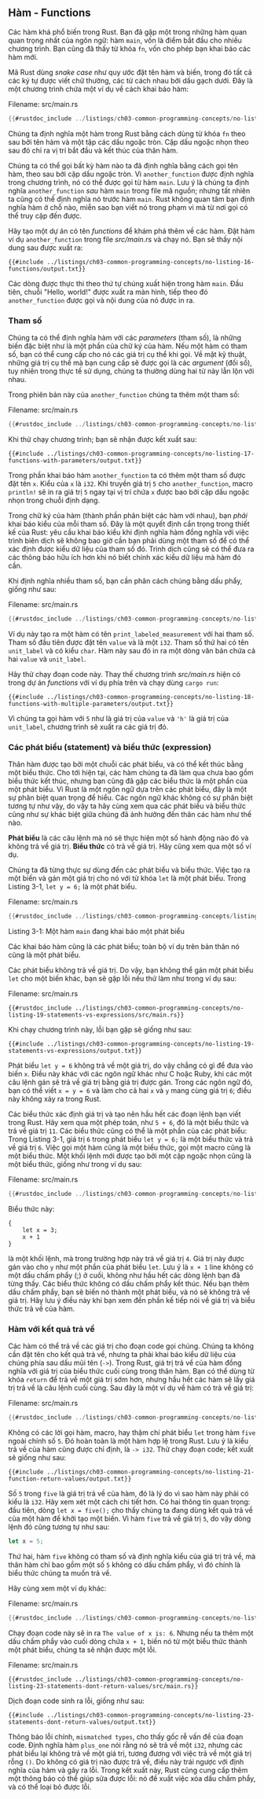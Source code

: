 ## Hàm - Functions

Các hàm khá phổ biến trong Rust. Bạn đã gặp một trong những hàm quan quan trọng
nhất của ngôn ngữ: hàm `main`, vốn là điểm bắt đầu cho nhiều chương trình. Bạn cũng đã thấy 
từ khóa `fn`, vốn cho phép bạn khai báo các hàm mới.

Mã Rust dùng *snake case* như quy ước đặt tên hàm và biến, trong đó tất cả các ký tự
được viết chữ thường, các từ cách nhau bởi dấu gạch dưới. Đây là một chương trình 
chứa một ví dụ về cách khai báo hàm:

<span class="filename">Filename: src/main.rs</span>

```rust
{{#rustdoc_include ../listings/ch03-common-programming-concepts/no-listing-16-functions/src/main.rs}}
```

Chúng ta định nghĩa một hàm trong Rust bằng cách dùng từ khóa `fn` theo sau bởi 
tên hàm và một tập các dấu ngoặc tròn. Cặp dấu ngoặc nhọn theo sau đó chỉ ra vị 
trí bắt đầu và kết thúc của thân hàm.

Chúng ta có thể gọi bất kỳ hàm nào ta đã định nghĩa bằng cách gọi tên hàm, theo 
sau bởi cặp dấu ngoặc tròn. Vì `another_function` được định nghĩa trong chương 
trình, nó có thể được gọi từ hàm `main`. Lưu ý là chúng ta định nghĩa `another_function`
*sau* hàm `main` trong file mã nguồn; nhưng tất nhiên ta cũng có thể định nghĩa 
nó trước hàm `main`. Rust không quan tâm bạn định nghĩa hàm ở chỗ nào, miễn sao
bạn viết nó trong phạm vi mà từ nơi gọi có thể truy cập đến được.

Hãy tạo một dự án có tên *functions* để khám phá thêm về các hàm. Đặt hàm ví dụ 
`another_function` trong file *src/main.rs* và chạy nó. Bạn sẽ thấy nội dung sau
được xuất ra:

```console
{{#include ../listings/ch03-common-programming-concepts/no-listing-16-functions/output.txt}}
```

Các dòng được thực thi theo thứ tự chúng xuất hiện trong hàm `main`. Đầu tiên,
chuỗi "Hello, world!" được xuất ra màn hình, tiếp theo đó `another_function` 
được gọi và nội dung của nó được in ra.

### Tham số

Chúng ta có thể định nghĩa hàm với các *parameters* (tham số), là những biến đặc biệt như là 
một phần của chữ ký của hàm. Nếu một hàm có tham số, bạn có thể cung cấp cho nó
các giá trị cụ thể khi gọi. Về mặt kỹ thuật, những giá trị cụ thể mà bạn cung cấp
sẽ được gọi là các *argument* (đối số), tuy nhiên trong thực tế sử dụng, chúng 
ta thường dùng hai từ này lẫn lộn với nhau.

Trong phiên bản này của `another_function` chúng ta thêm một tham số:

<span class="filename">Filename: src/main.rs</span>

```rust
{{#rustdoc_include ../listings/ch03-common-programming-concepts/no-listing-17-functions-with-parameters/src/main.rs}}
```

Khi thử chạy chương trình; bạn sẽ nhận được kết xuất sau:

```console
{{#include ../listings/ch03-common-programming-concepts/no-listing-17-functions-with-parameters/output.txt}}
```

Trong phần khai báo hàm `another_function` ta có thêm một tham số được đặt tên `x`. 
Kiểu của `x` là `i32`. Khi truyền giá trị `5` cho `another_function`, macro 
`println!` sẽ in ra giá trị `5` ngay tại vị trí chứa `x` được bao bởi cặp dấu ngoặc
nhọn trong chuỗi định dạng.

Trong chữ ký của hàm (thành phần phân biệt các hàm với nhau), bạn *phải* khai báo
kiểu của mỗi tham số. Đây là một quyết định cẩn trọng trong thiết kế của Rust:
yêu cầu khai báo kiểu khi định nghĩa hàm đồng nghĩa với việc trình biên dịch sẽ 
không bao giờ cần bạn phải dùng một tham số để có thể xác định được kiểu dữ liệu 
của tham số đó. Trình dịch cũng sẽ có thể đưa ra các thông báo hữu ích hơn khi nó 
biết chính xác kiểu dữ liệu mà hàm đó cần.

Khi định nghĩa nhiều tham số, bạn cần phân cách chúng bằng dấu phẩy, giống như 
sau:

<span class="filename">Filename: src/main.rs</span>

```rust
{{#rustdoc_include ../listings/ch03-common-programming-concepts/no-listing-18-functions-with-multiple-parameters/src/main.rs}}
```

Ví dụ này tạo ra một hàm có tên `print_labeled_measurement` với hai tham số.
Tham số đầu tiên được đặt tên `value` và là một `i32`. Tham số thứ hai có tên 
`unit_label` và có kiểu `char`. Hàm này sau đó in ra một dòng văn bản chứa cả hai
`value` và `unit_label`.

Hãy thử chạy đoạn code này. Thay thế chương trình *src/main.rs* hiện có trong 
dự án *functions* với ví dụ phía trên và chạy dùng `cargo run`:

```console
{{#include ../listings/ch03-common-programming-concepts/no-listing-18-functions-with-multiple-parameters/output.txt}}
```

Vì chúng ta gọi hàm với `5` như là giá trị của `value` và `'h'` là giá trị của 
`unit_label`, chương trình sẽ xuất ra các giá trị đó.

### Các phát biểu (statement) và biểu thức (expression)

Thân hàm được tạo bởi một chuỗi các phát biểu, và có thể kết thúc bằng một biểu thức.
Cho tới hiện tại, các hàm chúng ta đã làm qua chưa bao gồm biểu thức kết thúc, 
nhưng bạn cũng đã gặp các biểu thức là một phần của một phát biểu. Vì Rust là một
ngôn ngữ dựa trên các phát biểu, đây là một sự phân biệt quan trọng để hiểu. Các ngôn
ngữ khác không có sự phân biệt tương tự như vậy, do vậy ta hãy cùng xem qua các phát 
biểu và biểu thức cũng như sự khác biệt giữa chúng đã ảnh hưởng đến thân các hàm như
thế nào.

**Phát biểu** là các câu lệnh mà nó sẽ thực hiện một số hành động nào đó và không 
trả về giá trị. **Biểu thức** có trả về giá trị. Hãy cũng xem qua một số ví dụ.

Chúng ta đã từng thực sự dùng đến các phát biểu và biểu thức. Việc tạo ra một biến và gán một 
giá trị cho nó với từ khóa `let` là một phát biểu. Trong Listing 3-1, `let y = 6;` là một
phát biểu.

<span class="filename">Filename: src/main.rs</span>

```rust
{{#rustdoc_include ../listings/ch03-common-programming-concepts/listing-03-01/src/main.rs}}
```

<span class="caption">Listing 3-1: Một hàm `main` đang khai báo một phát biểu</span>

Các khai báo hàm cũng là các phát biểu; toàn bộ ví dụ trên bản thân nó cũng là một phát biểu.

Các phát biểu không trả về giá trị. Do vậy, bạn không thể gán một phát biểu `let`
cho một biến khác, bạn sẽ gặp lỗi nếu thử làm như trong ví dụ sau:

<span class="filename">Filename: src/main.rs</span>

```rust,ignore,does_not_compile
{{#rustdoc_include ../listings/ch03-common-programming-concepts/no-listing-19-statements-vs-expressions/src/main.rs}}
```

Khi chạy chương trình này, lỗi bạn gặp sẽ giống như sau:

```console
{{#include ../listings/ch03-common-programming-concepts/no-listing-19-statements-vs-expressions/output.txt}}
```

Phát biểu `let y = 6` không trả về một giá trị, do vậy chẳng có gì để đưa vào
biến `x`. Điều này khác với các ngôn ngữ khác như C hoặc Ruby, khi các một câu
lệnh gán sẽ trả về giá trị bằng giá trị được gán. Trong các ngôn ngữ đó, bạn có 
thể viết `x = y = 6` và làm cho cả hai `x` và `y` mang cùng giá trị `6`; điều 
này không xảy ra trong Rust.

Các biểu thức xác định giá trị và tạo nên hầu hết các đoạn lệnh bạn viết trong
Rust. Hãy xem qua một phép toán, như `5 + 6`, đó là một biểu thức và trả về 
giá trị `11`. Các biểu thức cũng có thể là một phần của các phát biểu: Trong 
Listing 3-1, giá trị `6`  trong phát biểu `let y = 6;` là một biểu thức và trả
về giá trị `6`. Việc gọi một hàm cũng là một biểu thức, gọi một macro cũng là
một biểu thức. Một khối lệnh mới được tạo bởi một cặp ngoặc nhọn cũng là một 
biểu thức, giống như trong ví dụ sau:

<span class="filename">Filename: src/main.rs</span>

```rust
{{#rustdoc_include ../listings/ch03-common-programming-concepts/no-listing-20-blocks-are-expressions/src/main.rs}}
```

Biểu thức này:

```rust,ignore
{
    let x = 3;
    x + 1
}
```

là một khối lệnh, mà trong trường hợp này trả về giá trị `4`. Giá trị này được
gán vào cho `y` như một phần của phát biểu `let`. Lưu ý là `x + 1` line không 
có một dấu chấm phẩy (;) ở cuối, không như hầu hết các dòng lệnh bạn đã từng thấy.
Các biểu thức không có dấu chấm phẩy kết thúc. Nếu bạn thêm dấu chấm phẩy, bạn sẽ
biến nó thành một phát biểu, và nó sẽ không trả về giá trị. Hãy lưu ý điều này khi 
bạn xem đến phần kế tiếp nói về giá trị và biểu thức trả về của hàm.

### Hàm với kết quả trả về

Các hàm có thể trả về các giá trị cho đoạn code gọi chúng. Chúng ta không cần đặt 
tên cho kết quả trả về, nhưng ta phải khai báo kiểu dữ liệu của chúng phía sau dấu 
mũi tên (`->`). Trong Rust, giá trị trả về của hàm đồng nghĩa với giá trị của biểu 
thức cuối cùng trong thân hàm. Bạn có thể dùng từ khóa `return` để trả về một giá trị 
sớm hơn, nhưng hầu hết các hàm sẽ lấy giá trị trả về là câu lệnh cuối cùng. Sau đây
là một ví dụ về hàm có trả về giá trị:

<span class="filename">Filename: src/main.rs</span>

```rust
{{#rustdoc_include ../listings/ch03-common-programming-concepts/no-listing-21-function-return-values/src/main.rs}}
```

Không có các lời gọi hàm, macro, hay thậm chí phát biểu `let` trong hàm `five`
ngoài chính số `5`. Đó hoàn toàn là một hàm hợp lệ trong Rust. Lưu ý là kiểu trả
về của hàm cũng được chỉ định, là `-> i32`. Thử chạy đoạn code; kết xuất sẽ giống
như sau:

```console
{{#include ../listings/ch03-common-programming-concepts/no-listing-21-function-return-values/output.txt}}
```

Số `5` trong `five` là giá trị trả về của hàm, đó là lý do vì sao hàm này phải có
kiểu là `i32`. Hãy xem xét một cách chi tiết hơn. Có hai thông tin quan trọng:
đầu tiên, dòng `let x = five();` cho thấy chúng ta đang dùng kết quả trả về của 
một hàm để khởi tạo một biến. Vì hàm `five` trả về giá trị `5`, do vậy dòng lệnh 
đó cũng tương tự như sau:

```rust
let x = 5;
```

Thứ hai, hàm `five` không có tham số và định nghĩa kiểu của giá trị trả về, mà
thân hàm chỉ bao gồm một số `5` không có dấu chấm phẩy, vì đó chính là biểu thức 
chúng ta muốn trả về.

Hãy cùng xem một ví dụ khác:

<span class="filename">Filename: src/main.rs</span>

```rust
{{#rustdoc_include ../listings/ch03-common-programming-concepts/no-listing-22-function-parameter-and-return/src/main.rs}}
```

Chạy đoạn code này sẽ in ra `The value of x is: 6`. Nhưng nếu ta thêm một dấu 
chấm phẩy vào cuối dòng chứa `x + 1`, biến nó từ một biểu thức thành một phát
biểu, chúng ta sẽ nhận được một lỗi.

<span class="filename">Filename: src/main.rs</span>

```rust,ignore,does_not_compile
{{#rustdoc_include ../listings/ch03-common-programming-concepts/no-listing-23-statements-dont-return-values/src/main.rs}}
```

Dịch đoạn code sinh ra lỗi, giống như sau:

```console
{{#include ../listings/ch03-common-programming-concepts/no-listing-23-statements-dont-return-values/output.txt}}
```

Thông báo lỗi chính, `mismatched types`, cho thấy gốc rễ vấn đề của đoạn code. 
Định nghĩa hàm `plus_one` nói rằng nó sẽ trả về một `i32`, nhưng các phát biểu 
lại không trả về một giá trị, tương đương với việc trả về một giá trị rỗng `()`. 
Do không có giá trị nào được trả về, điều này trái ngược với định nghĩa của 
hàm và gây ra lỗi. Trong kết xuất này, Rust cũng cung cấp thêm một thông báo có 
thể giúp sửa được lỗi: nó đề xuất việc xóa dấu chấm phẩy, và có thể loại bỏ được
lỗi.